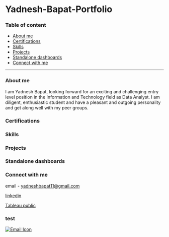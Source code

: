 # Yadnesh-Bapat-Portfolio

### Table of content
- [About me](#About-me)
- [Certifications](#Certifications)
- [Skills](#Skills)
- [Projects](#Projects)
- [Standalone dashboards](#Standalone-dashboards)
- [Connect with me](Connect-with-me)

--------------------------------------------------------------------------------
### About me
I am Yadnesh Bapat, looking forward for an exciting and challenging entry level position in the Information and Technology field as Data Analyst. I am diligent, enthusiastic student and have a pleasant and outgoing personality and get along well with my peer groups.

### Certifications

### Skills


### Projects


### Standalone dashboards


### Connect with me
email - yadneshbapat11@gmail.com 

[linkedin](https://www.linkedin.com/in/yadnesh-bapat-086a291b4)

[Tableau public](www.google.com)

### test
[![Email Icon](https://example.com/email-icon.png)](mailto:youremail@example.com)

